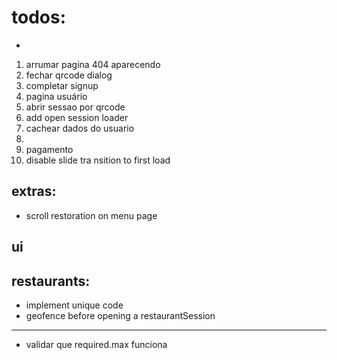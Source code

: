 # todos:

-

1. arrumar pagina 404 aparecendo
1. fechar qrcode dialog
1. completar signup
1. pagina usuário
1. abrir sessao por qrcode
1. add open session loader
1. cachear dados do usuario
1.
1. pagamento
1. disable slide tra nsition to first load

## extras:

- scroll restoration on menu page

## ui

## restaurants:

- implement unique code
- geofence before opening a restaurantSession

---

- validar que required.max funciona
